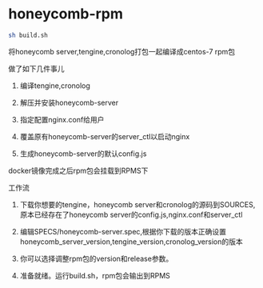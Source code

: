 # honeycomb-rpm

```sh
sh build.sh
```

将honeycomb server,tengine,cronolog打包一起编译成centos-7 rpm包

做了如下几件事儿

1. 编译tengine,cronolog

2. 解压并安装honeycomb-server

3. 指定配置nginx.conf给用户

4. 覆盖原有honeycomb-server的server_ctl以启动nginx

5. 生成honeycomb-server的默认config.js

docker镜像完成之后rpm包会挂载到RPMS下

工作流

1. 下载你想要的tengine，honeycomb server和cronolog的源码到SOURCES,原本已经存在了honeycomb server的config.js,nginx.conf和server_ctl

2. 编辑SPECS/honeycomb-server.spec,根据你下载的版本正确设置honeycomb_server_version,tengine_version,cronolog_version的版本

3. 你可以选择调整rpm包的version和release参数。

4. 准备就绪。运行build.sh，rpm包会输出到RPMS
